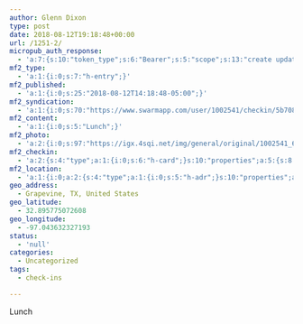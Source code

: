 ```yaml
---
author: Glenn Dixon
type: post
date: 2018-08-12T19:18:48+00:00
url: /1251-2/
micropub_auth_response:
  - 'a:7:{s:10:"token_type";s:6:"Bearer";s:5:"scope";s:13:"create update";s:2:"me";s:28:"https://glenn.thedixons.net/";s:9:"issued_by";s:55:"https://glenn.thedixons.net/wp-json/indieauth/1.0/token";s:9:"client_id";s:27:"https://ownyourswarm.p3k.io";s:9:"issued_at";i:1533182350;s:4:"user";i:1;}'
mf2_type:
  - 'a:1:{i:0;s:7:"h-entry";}'
mf2_published:
  - 'a:1:{i:0;s:25:"2018-08-12T14:18:48-05:00";}'
mf2_syndication:
  - 'a:1:{i:0;s:70:"https://www.swarmapp.com/user/1002541/checkin/5b708818492814002c2b21d7";}'
mf2_content:
  - 'a:1:{i:0;s:5:"Lunch";}'
mf2_photo:
  - 'a:2:{i:0;s:97:"https://igx.4sqi.net/img/general/original/1002541_6euuPco6wduTlluC03pHNWyVmkM4ky7oP9-Lyw6-sv0.jpg";i:1;s:97:"https://igx.4sqi.net/img/general/original/1002541_QLAzhjViTdOd6SeqC3fO_1ODYrpsB8PH6mS1Lc-G53c.jpg";}'
mf2_checkin:
  - 'a:2:{s:4:"type";a:1:{i:0;s:6:"h-card";}s:10:"properties";a:5:{s:8:"latitude";a:1:{i:0;d:32.89577507260758437723779934458434581756591796875;}s:9:"longitude";a:1:{i:0;d:-97.0436323271932650413873489014804363250732421875;}s:8:"locality";a:1:{i:0;s:9:"Grapevine";}s:6:"region";a:1:{i:0;s:2:"TX";}s:12:"country-name";a:1:{i:0;s:13:"United States";}}}'
mf2_location:
  - 'a:1:{i:0;a:2:{s:4:"type";a:1:{i:0;s:5:"h-adr";}s:10:"properties";a:5:{s:8:"latitude";a:1:{i:0;d:32.89577507260758437723779934458434581756591796875;}s:9:"longitude";a:1:{i:0;d:-97.0436323271932650413873489014804363250732421875;}s:8:"locality";a:1:{i:0;s:9:"Grapevine";}s:6:"region";a:1:{i:0;s:2:"TX";}s:12:"country-name";a:1:{i:0;s:13:"United States";}}}}'
geo_address:
  - Grapevine, TX, United States
geo_latitude:
  - 32.895775072608
geo_longitude:
  - -97.043632327193
status:
  - 'null'
categories:
  - Uncategorized
tags:
  - check-ins

---
```

Lunch